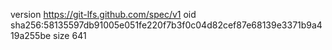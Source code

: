 version https://git-lfs.github.com/spec/v1
oid sha256:58135597db91005e051fe220f7b3f0c04d82cef87e68139e3371b9a419a255be
size 641
